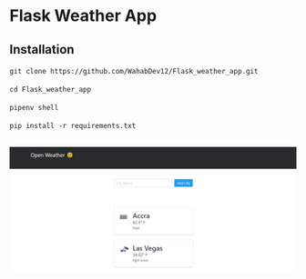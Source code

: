 
# Flask Weather App

## Installation
```
git clone https://github.com/WahabDev12/Flask_weather_app.git

cd Flask_weather_app

pipenv shell

pip install -r requirements.txt


```

![GitHub Logo](/images/logo.png)
